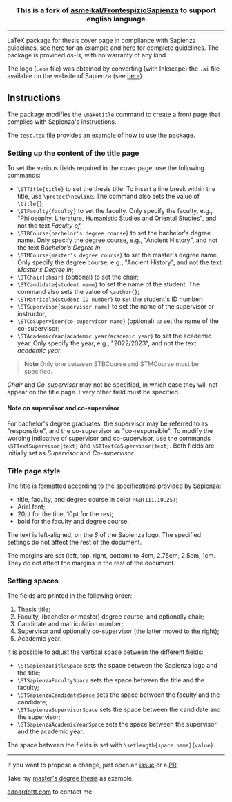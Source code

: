 <h3 align=center>
This is a fork of <a href="https://github.com/asmeikal/FrontespizioSapienza">asmeikal/FrontespizioSapienza</a> to support english language
</h3>

------

LaTeX package for thesis cover page in compliance with Sapienza guidelines, see [here](http://www.uniroma1.it/sites/default/files/allegati/esempio%20frontespizio%20elaborato.pdf) for an example and [here](http://www.uniroma1.it/logotesi) for complete guidelines. The package is provided *as-is*, with no warranty of any kind.

The logo (`.eps` file) was obtained by converting (with Inkscape) the `.ai` file available on the website of Sapienza (see [here](http://www.uniroma1.it/sites/default/files/allegati/ml_alta_risoluzione.zip)).

## Instructions

The package modifies the `\maketitle` command to create a front page that complies with Sapienza's instructions.

The `test.tex` file provides an example of how to use the package.

### Setting up the content of the title page

To set the various fields required in the cover page, use the following commands:

- `\STTitle{title}` to set the thesis title.
  To insert a line break within the title, use `\protect\newline`.
  The command also sets the value of `\title{}`;
- `\STFaculty{faculty}` to set the faculty.
  Only specify the faculty, e.g., "Philosophy, Literature, Humanistic Studies and Oriental Studies", and not the text *Faculty of*;
- `\STBCourse{bachelor's degree course}` to set the bachelor's degree name.
  Only specify the degree course, e.g., "Ancient History", and not the text *Bachelor's Degree in*;
- `\STMCourse{master's degree course}` to set the master's degree name.
  Only specify the degree course, e.g., "Ancient History", and not the text *Master's Degree in*;
- `\STChair{chair}` (optional) to set the chair;
- `\STCandidate{student name}` to set the name of the student.
  The command also sets the value of `\author{}`;
- `\STMatricola{student ID number}` to set the student's ID number;
- `\STSupervisor{supervisor name}` to set the name of the supervisor or instructor;
- `\STCoSupervisor{co-supervisor name}` (optional) to set the name of the co-supervisor;
- `\STAcademicYear{academic year/academic year}` to set the academic year.
  Only specify the year, e.g., "2022/2023", and not the text *academic year*.

> **Note**
> Only one between STBCourse and STMCourse must be specified.

*Chair* and *Co-supervisor* may not be specified, in which case they will not appear on the title page. Every other field must be specified.

#### Note on supervisor and co-supervisor

For bachelor's degree graduates, the supervisor may be referred to as "responsible", and the co-supervisor as "co-responsible".
To modify the wording indicative of supervisor and co-supervisor, use the commands `\STTextSupervisor{text}` and `\STTextCoSupervisor{text}`.
Both fields are initially set as *Supervisor* and *Co-supervisor*.

### Title page style

The title is formatted according to the specifications provided by Sapienza:

- title, faculty, and degree course in color `RGB(111,10,25)`;
- Arial font;
- 20pt for the title, 10pt for the rest;
- bold for the faculty and degree course.

The text is left-aligned, on the *S* of the Sapienza logo.
The specified settings do not affect the rest of the document.

The margins are set (left, top, right, bottom) to 4cm, 2.75cm, 2.5cm, 1cm.
They do not affect the margins in the rest of the document.

### Setting spaces

The fields are printed in the following order:

1. Thesis title;
2. Faculty, (bachelor or master) degree course, and optionally chair;
3. Candidate and matriculation number;
4. Supervisor and optionally co-supervisor (the latter moved to the right);
5. Academic year.

It is possible to adjust the vertical space between the different fields:

- `\STSapienzaTitleSpace` sets the space between the Sapienza logo and the title;
- `\STSapienzaFacultySpace` sets the space between the title and the faculty;
- `\STSapienzaCandidateSpace` sets the space between the faculty and the candidate;
- `\STSapienzaSupervisorSpace` sets the space between the candidate and the supervisor;
- `\STSapienzaAcademicYearSpace` sets the space between the supervisor and the academic year.

The space between the fields is set with `\setlength{space name}{value}`.

---------

If you want to propose a change, just open an [issue](https://github.com/edoardottt/sapienza-latex-thesis/issues) or a [PR](https://github.com/edoardottt/sapienza-latex-thesis/pulls).

Take my [master's degree thesis](https://github.com/edoardottt/master-degree-thesis) as example.

[edoardottt.com](https://edoardottt.com/) to contact me.

